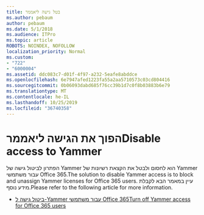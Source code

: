 ```yaml
---
title: בטל גישה ליאממר
ms.author: pebaum
author: pebaum
ms.date: 5/1/2018
ms.audience: ITPro
ms.topic: article
ROBOTS: NOINDEX, NOFOLLOW
localization_priority: Normal
ms.custom:
- "722"
- "6000004"
ms.assetid: ddc083c7-d01f-4f97-a232-5eafe8abddce
ms.openlocfilehash: 6e7947afed1223fa55a2aa5710573c03cd804416
ms.sourcegitcommit: 0b06093dabd685f76cc39b1d7c0f8b03883b6e79
ms.translationtype: MT
ms.contentlocale: he-IL
ms.lasthandoff: 10/25/2019
ms.locfileid: "36740358"
---
```

# <a name="disable-access-to-yammer"></a><span data-ttu-id="fb440-102">הפוך את הגישה ליאממר</span><span class="sxs-lookup"><span data-stu-id="fb440-102">Disable access to Yammer</span></span>

<span data-ttu-id="fb440-103">הפתרון לביטול גישה של Yammer הוא לחסום ולבטל את הקצאת רשיונות של Yammer עבור משתמשי Office 365.</span><span class="sxs-lookup"><span data-stu-id="fb440-103">The solution to disable Yammer access is to block and unassign Yammer licenses for Office 365 users.</span></span> <span data-ttu-id="fb440-104">עיין במאמר הבא לקבלת מידע נוסף.</span><span class="sxs-lookup"><span data-stu-id="fb440-104">Please refer to the following article for more information.</span></span>
  
- [<span data-ttu-id="fb440-105">ביטול גישה ל-Yammer עבור משתמשי Office 365</span><span class="sxs-lookup"><span data-stu-id="fb440-105">Turn off Yammer access for Office 365 users</span></span>](https://docs.microsoft.com/yammer/manage-yammer-users/turn-off-user-access)
